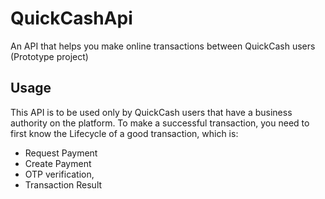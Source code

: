 # QuickCashApi
An API that helps you make online transactions between QuickCash users (Prototype project)

## Usage
This API is to be used only by QuickCash users that have a business authority on the platform.
To make a successful transaction, you need to first know the Lifecycle of a good transaction, which is:
 - Request Payment
 - Create Payment
 - OTP verification,
 - Transaction Result
